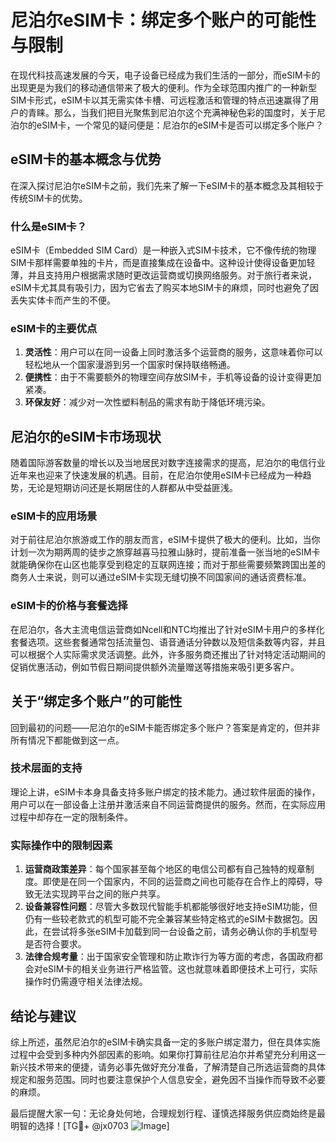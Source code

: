 # 尼泊尔eSIM卡：绑定多个账户的可能性与限制

在现代科技高速发展的今天，电子设备已经成为我们生活的一部分，而eSIM卡的出现更是为我们的移动通信带来了极大的便利。作为全球范围内推广的一种新型SIM卡形式，eSIM卡以其无需实体卡槽、可远程激活和管理的特点迅速赢得了用户的青睐。那么，当我们把目光聚焦到尼泊尔这个充满神秘色彩的国度时，关于尼泊尔的eSIM卡，一个常见的疑问便是：尼泊尔的eSIM卡是否可以绑定多个账户？

## eSIM卡的基本概念与优势

在深入探讨尼泊尔eSIM卡之前，我们先来了解一下eSIM卡的基本概念及其相较于传统SIM卡的优势。

### 什么是eSIM卡？

eSIM卡（Embedded SIM Card）是一种嵌入式SIM卡技术，它不像传统的物理SIM卡那样需要单独的卡片，而是直接集成在设备中。这种设计使得设备更加轻薄，并且支持用户根据需求随时更改运营商或切换网络服务。对于旅行者来说，eSIM卡尤其具有吸引力，因为它省去了购买本地SIM卡的麻烦，同时也避免了因丢失实体卡而产生的不便。

### eSIM卡的主要优点

1. **灵活性**：用户可以在同一设备上同时激活多个运营商的服务，这意味着你可以轻松地从一个国家漫游到另一个国家时保持联络畅通。
2. **便携性**：由于不需要额外的物理空间存放SIM卡，手机等设备的设计变得更加紧凑。
3. **环保友好**：减少对一次性塑料制品的需求有助于降低环境污染。

## 尼泊尔的eSIM卡市场现状

随着国际游客数量的增长以及当地居民对数字连接需求的提高，尼泊尔的电信行业近年来也迎来了快速发展的机遇。目前，在尼泊尔使用eSIM卡已经成为一种趋势，无论是短期访问还是长期居住的人群都从中受益匪浅。

### eSIM卡的应用场景

对于前往尼泊尔旅游或工作的朋友而言，eSIM卡提供了极大的便利。比如，当你计划一次为期两周的徒步之旅穿越喜马拉雅山脉时，提前准备一张当地的eSIM卡就能确保你在山区也能享受到稳定的互联网连接；而对于那些需要频繁跨国出差的商务人士来说，则可以通过eSIM卡实现无缝切换不同国家间的通话资费标准。

### eSIM卡的价格与套餐选择

在尼泊尔，各大主流电信运营商如Ncell和NTC均推出了针对eSIM卡用户的多样化套餐选项。这些套餐通常包括流量包、语音通话分钟数以及短信条数等内容，并且可以根据个人实际需求灵活调整。此外，许多服务商还推出了针对特定活动期间的促销优惠活动，例如节假日期间提供额外流量赠送等措施来吸引更多客户。

## 关于“绑定多个账户”的可能性

回到最初的问题——尼泊尔的eSIM卡能否绑定多个账户？答案是肯定的，但并非所有情况下都能做到这一点。

### 技术层面的支持

理论上讲，eSIM卡本身具备支持多账户绑定的技术能力。通过软件层面的操作，用户可以在一部设备上注册并激活来自不同运营商提供的服务。然而，在实际应用过程中却存在一定的限制条件。

### 实际操作中的限制因素

1. **运营商政策差异**：每个国家甚至每个地区的电信公司都有自己独特的规章制度。即使是在同一个国家内，不同的运营商之间也可能存在合作上的障碍，导致无法实现跨平台之间的账户共享。
2. **设备兼容性问题**：尽管大多数现代智能手机都能够很好地支持eSIM功能，但仍有一些较老款式的机型可能不完全兼容某些特定格式的eSIM卡数据包。因此，在尝试将多张eSIM卡加载到同一台设备之前，请务必确认你的手机型号是否符合要求。
3. **法律合规考量**：出于国家安全管理和防止欺诈行为等方面的考虑，各国政府都会对eSIM卡的相关业务进行严格监管。这也就意味着即便技术上可行，实际操作时仍需遵守相关法律法规。

## 结论与建议

综上所述，虽然尼泊尔的eSIM卡确实具备一定的多账户绑定潜力，但在具体实施过程中会受到多种内外部因素的影响。如果你打算前往尼泊尔并希望充分利用这一新兴技术带来的便捷，请务必事先做好充分准备，了解清楚自己所选运营商的具体规定和服务范围。同时也要注意保护个人信息安全，避免因不当操作而导致不必要的麻烦。

最后提醒大家一句：无论身处何地，合理规划行程、谨慎选择服务供应商始终是最明智的选择！[TG💪+ @jx0703 ![Image](https://github.com/user-attachments/assets/dbca1d08-cadb-493c-b0ec-ad6f7a83f270)]